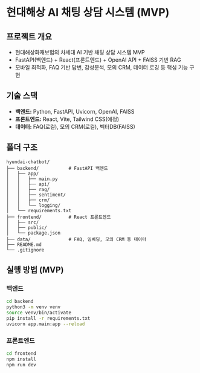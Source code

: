 # 현대해상 AI 채팅 상담 시스템 (MVP)

## 프로젝트 개요
- 현대해상화재보험의 차세대 AI 기반 채팅 상담 시스템 MVP
- FastAPI(백엔드) + React(프론트엔드) + OpenAI API + FAISS 기반 RAG
- 모바일 최적화, FAQ 기반 답변, 감성분석, 모의 CRM, 데이터 로깅 등 핵심 기능 구현

## 기술 스택
- **백엔드:** Python, FastAPI, Uvicorn, OpenAI, FAISS
- **프론트엔드:** React, Vite, Tailwind CSS(예정)
- **데이터:** FAQ(로컬), 모의 CRM(로컬), 벡터DB(FAISS)

## 폴더 구조
```
hyundai-chatbot/
├── backend/           # FastAPI 백엔드
│   ├── app/
│   │   ├── main.py
│   │   ├── api/
│   │   ├── rag/
│   │   ├── sentiment/
│   │   ├── crm/
│   │   └── logging/
│   └── requirements.txt
├── frontend/          # React 프론트엔드
│   ├── src/
│   ├── public/
│   └── package.json
├── data/              # FAQ, 임베딩, 모의 CRM 등 데이터
├── README.md
└── .gitignore
```

## 실행 방법 (MVP)
### 백엔드
```bash
cd backend
python3 -m venv venv
source venv/bin/activate
pip install -r requirements.txt
uvicorn app.main:app --reload
```
### 프론트엔드
```bash
cd frontend
npm install
npm run dev
```
